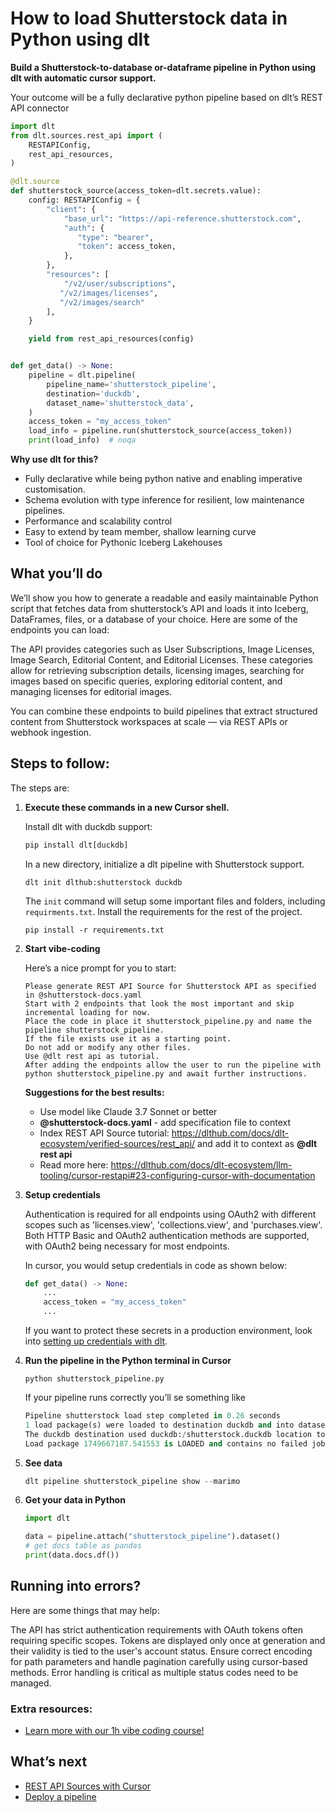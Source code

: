 # How to load Shutterstock data in Python using dlt

**Build a Shutterstock-to-database or-dataframe pipeline in Python using dlt with automatic cursor support.**

Your outcome will be a fully declarative python pipeline based on dlt’s REST API connector

```python
import dlt
from dlt.sources.rest_api import (
    RESTAPIConfig,
    rest_api_resources,
)

@dlt.source
def shutterstock_source(access_token=dlt.secrets.value):
    config: RESTAPIConfig = {
        "client": {
            "base_url": "https://api-reference.shutterstock.com",
            "auth": {
               "type": "bearer",
               "token": access_token,
            },
        },
        "resources": [
            "/v2/user/subscriptions",
           "/v2/images/licenses",
           "/v2/images/search"
        ],
    }

    yield from rest_api_resources(config)


def get_data() -> None:
    pipeline = dlt.pipeline(
        pipeline_name='shutterstock_pipeline',
        destination='duckdb',
        dataset_name='shutterstock_data', 
    )
    access_token = "my_access_token"
    load_info = pipeline.run(shutterstock_source(access_token))
    print(load_info)  # noqa
```

**Why use dlt for this?**

- Fully declarative while being python native and enabling imperative customisation.
- Schema evolution with type inference for resilient, low maintenance pipelines.
- Performance and scalability control
- Easy to extend by team member, shallow learning curve
- Tool of choice for Pythonic Iceberg  Lakehouses

## What you’ll do

We’ll show you how to generate a readable and easily maintainable Python script that fetches data from shutterstock’s API and loads it into Iceberg, DataFrames, files, or a database of your choice. Here are some of the endpoints you can load:

The API provides categories such as User Subscriptions, Image Licenses, Image Search, Editorial Content, and Editorial Licenses. These categories allow for retrieving subscription details, licensing images, searching for images based on specific queries, exploring editorial content, and managing licenses for editorial images.

You can combine these endpoints to build pipelines that extract structured content from Shutterstock workspaces at scale — via REST APIs or webhook ingestion.

## Steps to follow:

The steps are:

1. **Execute these commands in a new Cursor shell.**
    
    Install dlt with duckdb support:
    ```python
    pip install dlt[duckdb]
    ```

    In a new directory, initialize a dlt pipeline with Shutterstock support.
    ```
    dlt init dlthub:shutterstock duckdb
    ```

    The `init` command will setup some important files and folders, including `requirments.txt`. Install the requirements for the rest of the project.
    ```
    pip install -r requirements.txt
    ```
    
2. **Start vibe-coding**
    
    Here’s a nice prompt for you to start: 
    
    ```
    Please generate REST API Source for Shutterstock API as specified in @shutterstock-docs.yaml 
    Start with 2 endpoints that look the most important and skip incremental loading for now. 
    Place the code in place it shutterstock_pipeline.py and name the pipeline shutterstock_pipeline. 
    If the file exists use it as a starting point. 
    Do not add or modify any other files. 
    Use @dlt rest api as tutorial. 
    After adding the endpoints allow the user to run the pipeline with python shutterstock_pipeline.py and await further instructions.
    
    ```
    
    **Suggestions for the best results:**
    - Use model like Claude 3.7 Sonnet or better
    - **@shutterstock-docs.yaml** - add specification file to context
    - Index REST API Source tutorial: https://dlthub.com/docs/dlt-ecosystem/verified-sources/rest_api/ and add it to context as **@dlt rest api**
    - Read more here: https://dlthub.com/docs/dlt-ecosystem/llm-tooling/cursor-restapi#23-configuring-cursor-with-documentation
    
3. **Setup credentials** 
    
    Authentication is required for all endpoints using OAuth2 with different scopes such as 'licenses.view', 'collections.view', and 'purchases.view'. Both HTTP Basic and OAuth2 authentication methods are supported, with OAuth2 being necessary for most endpoints.

    In cursor, you would setup credentials in code as shown below:
    
    ```python
    def get_data() -> None:
        ...
        access_token = "my_access_token"
        ...
    ```
    
    If you want to protect these secrets in a production environment, look into [setting up credentials with dlt](https://dlthub.com/docs/walkthroughs/add_credentials).
    
4. **Run the pipeline in the Python terminal in Cursor**
    
    ```
    python shutterstock_pipeline.py
    ```
    
    If your pipeline runs correctly you’ll se something like
    
    ```python
    Pipeline shutterstock load step completed in 0.26 seconds
    1 load package(s) were loaded to destination duckdb and into dataset shutterstock_data
    The duckdb destination used duckdb:/shutterstock.duckdb location to store data
    Load package 1749667187.541553 is LOADED and contains no failed jobs
    ```
    
5. **See data**
    
    ```python
    dlt pipeline shutterstock_pipeline show --marimo
    ```
    
6. **Get your data in Python**
    
    ```python
    import dlt
    
    data = pipeline.attach("shutterstock_pipeline").dataset()
    # get docs table as pandas
    print(data.docs.df())
    ```
    

## Running into errors?

Here are some things that may help:

The API has strict authentication requirements with OAuth tokens often requiring specific scopes. Tokens are displayed only once at generation and their validity is tied to the user's account status. Ensure correct encoding for path parameters and handle pagination carefully using cursor-based methods. Error handling is critical as multiple status codes need to be managed.

### Extra resources:

- [Learn more with our 1h vibe coding course!](https://www.youtube.com/watch?v=GGid70rnJuM)

## What’s next

- [REST API Sources with Cursor](https://dlthub.com/docs/dlt-ecosystem/llm-tooling/cursor-restapi)
- [Deploy a pipeline](https://dlthub.com/docs/walkthroughs/deploy-a-pipeline)
